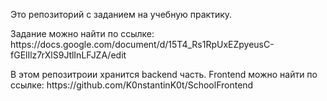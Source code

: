 <p>Это репозиторий с заданием на учебную практику.</p>
<p>Задание можно найти по ссылке: https://docs.google.com/document/d/15T4_Rs1RpUxEZpyeusC-fGElIlz7rXlS9JtlInLFJZA/edit</p>
<p>В этом репозитроии хранится backend часть. Frontend можно найти по ссылке: https://github.com/K0nstantinK0t/SchoolFrontend</p>
